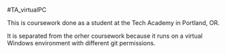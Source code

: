 #TA_virtualPC

This is coursework done as a student at the Tech Academy in Portland, OR.  

It is separated from the orher coursework because it runs on a virtual
  Windows environment with different git permissions.
